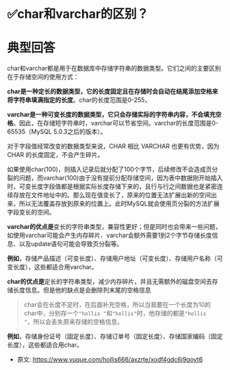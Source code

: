 # ✅char和varchar的区别？
<!--page header-->

<a name="k7Ue7"></a>
# 典型回答

char和varchar都是用于在数据库中存储字符串的数据类型。它们之间的主要区别在于存储空间的使用方式：

**char是一种定长的数据类型，它的长度固定且在存储时会自动在结尾添加空格来将字符串填满指定的长度**。char的长度范围是0-255，

**varchar是一种可变长度的数据类型，它只会存储实际的字符串内容，不会填充空格**。因此，在存储短字符串时，varchar可以节省空间。varchar的长度范围是0-65535（MySQL 5.0.3之后的版本）。

对于字段值经常改变的数据类型来说，CHAR 相比 VARCHAR 也更有优势，因为 CHAR 的长度固定，不会产生碎片。

如果使用char(100)，则插入记录后就分配了100个字节，后续修改不会造成页分裂的问题，而varchar(100)由于没有提前分配存储空间，因为表中数据刚开始插入时，可变长度字段值都是根据实际长度存储下来的，且行与行之间数据也是紧密连续存放在文件地址中的。那么现在值变长了，原来的位置无法扩展出新的空间出来，所以无法覆盖存放到原来的位置上。此时MySQL就会使用页分裂的方法扩展字段变长的空间。

**varchar的优点是**变长的字符串类型，兼容性更好；但是同时也会带来一些问题，如使用varchar可能会产生内存碎片、varchar会额外需要1到2个字节存储长度信息、以及update语句可能会导致页分裂等。

**例如**，存储产品描述（可变长度）、存储用户地址（可变长度）、存储用户名称（可变长度），这些都适合用varchar。

**char的优点是**定长的字符串类型，减少内存碎片，并且无需额外的磁盘空间去存储长度信息。但是他的缺点是会删除列末尾的空格信息

> char会在长度不足时，在后面补充空格，所以当我要在一个长度为10的char中，分别存一个`"hollis "`和`"hollis"`时，他存储的都是`"hollis    "`，所以会丢失原来存储的空格信息。


**例如**，存储身份证号（固定长度）、存储订单号（固定长度）、存储国家编码（固定长度），这些都适合用char。



<!--page footer-->
- 原文: <https://www.yuque.com/hollis666/axzrte/xodf4gdc6i9goyt6>